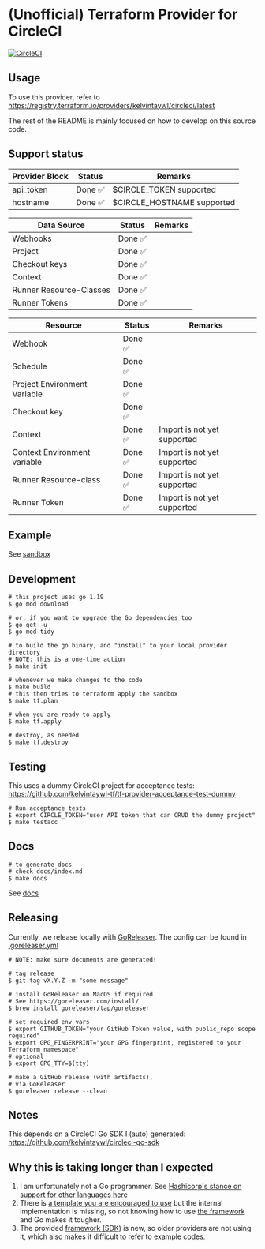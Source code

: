 # (Unofficial) Terraform Provider for CircleCI

[![CircleCI](https://dl.circleci.com/status-badge/img/gh/kelvintaywl/terraform-provider-circleci/tree/main.svg?style=shield)](https://dl.circleci.com/status-badge/redirect/gh/kelvintaywl/terraform-provider-circleci/tree/main)

## Usage

To use this provider, refer to https://registry.terraform.io/providers/kelvintaywl/circleci/latest

The rest of the README is mainly focused on how to develop on this source code.

## Support status

| Provider Block | Status | Remarks |
| --- | --- | --- |
| api_token | Done :white_check_mark: | $CIRCLE_TOKEN supported |
| hostname | Done :white_check_mark: | $CIRCLE_HOSTNAME supported |

| Data Source | Status | Remarks |
| --- | --- | --- |
| Webhooks | Done :white_check_mark: | |
| Project | Done :white_check_mark: | |
| Checkout keys | Done :white_check_mark: | |
| Context | Done :white_check_mark: | |
| Runner Resource-Classes | Done :white_check_mark: | |
| Runner Tokens | Done :white_check_mark: | |

| Resource | Status | Remarks |
| --- | --- | --- |
| Webhook | Done :white_check_mark: | |
| Schedule | Done :white_check_mark: | |
| Project Environment Variable | Done :white_check_mark: | |
| Checkout key | Done :white_check_mark: | |
| Context | Done :white_check_mark: | Import is not yet supported |
| Context Environment variable | Done :white_check_mark: | Import is not yet supported |
| Runner Resource-class | Done :white_check_mark: | Import is not yet supported |
| Runner Token | Done :white_check_mark: | Import is not yet supported |

## Example

See [sandbox](sandbox/main.tf)

## Development

```console
# this project uses go 1.19
$ go mod download

# or, if you want to upgrade the Go dependencies too
$ go get -u
$ go mod tidy

# to build the go binary, and "install" to your local provider directory
# NOTE: this is a one-time action
$ make init

# whenever we make changes to the code
$ make build
# this then tries to terraform apply the sandbox
$ make tf.plan

# when you are ready to apply
$ make tf.apply

# destroy, as needed
$ make tf.destroy
```

## Testing

This uses a dummy CircleCI project for acceptance tests:
https://github.com/kelvintaywl-tf/tf-provider-acceptance-test-dummy

```console
# Run acceptance tests
$ export CIRCLE_TOKEN="user API token that can CRUD the dummy project"
$ make testacc
```


## Docs

```console
# to generate docs
# check docs/index.md
$ make docs
```

See [docs](docs/index.md)

## Releasing

Currently, we release locally with [GoReleaser](https://goreleaser.com/install/).
The config can be found in [.goreleaser.yml](.goreleaser.yml)

```console
# NOTE: make sure documents are generated!

# tag release
$ git tag vX.Y.Z -m "some message"

# install GoReleaser on MacOS if required
# See https://goreleaser.com/install/
$ brew install goreleaser/tap/goreleaser

# set required env vars
$ export GITHUB_TOKEN="your GitHub Token value, with public_repo scope required"
$ export GPG_FINGERPRINT="your GPG fingerprint, registered to your Terraform namespace"
# optional
$ export GPG_TTY=$(tty)

# make a GitHub release (with artifacts),
# via GoReleaser
$ goreleaser release --clean
```

## Notes

This depends on a CircleCI Go SDK I (auto) generated:
https://github.com/kelvintaywl/circleci-go-sdk


## Why this is taking longer than I expected

1. I am unfortunately not a Go programmer. See [Hashicorp's stance on support for other languages here](https://developer.hashicorp.com/terraform/plugin/sdkv2/best-practices/other-languages)
2. There is [a template you are encouraged to use](https://github.com/hashicorp/terraform-provider-scaffolding-framework) but the internal implementation is missing, so not knowing how to use [the framework](https://github.com/hashicorp/terraform-plugin-framework) and Go makes it tougher.
3. The provided [framework (SDK)](https://github.com/hashicorp/terraform-plugin-framework) is new, so older providers are not using it, which also makes it difficult to refer to example codes.
